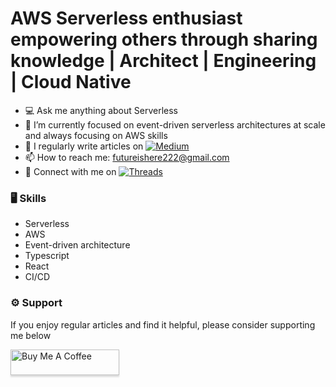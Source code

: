 # AWS Serverless enthusiast empowering others through sharing knowledge | Architect | Engineering | Cloud Native

- 💻 Ask me anything about Serverless
- 🤔 I’m currently focused on event-driven serverless architectures at scale and always focusing on AWS skills
- 🌱 I regularly write articles on [![Medium](https://img.shields.io/badge/-Medium-black?style=flat&logo=Medium&logoColor=white)](https://medium.com/@futureishere222)
- 📫 How to reach me: futureishere222@gmail.com
- 📄 Connect with me on [![Threads](https://img.shields.io/badge/-Thread-darkgrey?style=flat&logo=Threads&logoColor=white)](https://www.threads.net/@chaliedev)


### 🖥 Skills

- Serverless
- AWS
- Event-driven architecture
- Typescript
- React
- CI/CD

### ⚙️ Support
If you enjoy regular articles and find it helpful, please consider supporting me below

<a href="https://buymeacoffee.com/charliedev" target="_blank"><img src="https://www.buymeacoffee.com/assets/img/custom_images/orange_img.png" alt="Buy Me A Coffee" style="height: 41px !important;width: 174px !important;box-shadow: 0px 3px 2px 0px rgba(190, 190, 190, 0.5) !important;-webkit-box-shadow: 0px 3px 2px 0px rgba(190, 190, 190, 0.5) !important;" ></a>


